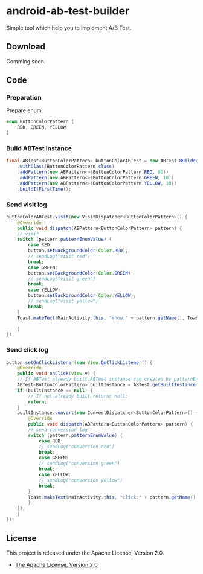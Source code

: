 # android-ab-test-builder
Simple tool which help you to implement A/B Test.

## Download
Comming soon.

## Code
### Preparation
Prepare enum.

```java
enum ButtonColorPattern {
    RED, GREEN, YELLOW
}
```

### Build ABTest instance

```java
final ABTest<ButtonColorPattern> buttonColorABTest = new ABTest.Builder<ButtonColorPattern>(this)
	.withClass(ButtonColorPattern.class)
	.addPattern(new ABPattern<>(ButtonColorPattern.RED, 80))
	.addPattern(new ABPattern<>(ButtonColorPattern.GREEN, 10))
	.addPattern(new ABPattern<>(ButtonColorPattern.YELLOW, 10))
	.buildIfFirstTime();
```

### Send visit log

```java
buttonColorABTest.visit(new VisitDispatcher<ButtonColorPattern>() {
    @Override
    public void dispatch(ABPattern<ButtonColorPattern> pattern) {
	// visit
	switch (pattern.patternEnumValue) {
	    case RED:
		button.setBackgroundColor(Color.RED);
		// sendLog("visit red")
		break;
	    case GREEN:
		button.setBackgroundColor(Color.GREEN);
		// sendLog("visit green")
		break;
	    case YELLOW:
		button.setBackgroundColor(Color.YELLOW);
		// sendLog("visit yellow")
		break;
	}
	Toast.makeText(MainActivity.this, "show:" + pattern.getName(), Toast.LENGTH_SHORT).show();

    }
});
```

### Send click log

```java
button.setOnClickListener(new View.OnClickListener() {
    @Override
    public void onClick(View v) {
	// If ABTest already built,ABTest instance can created by patternEnumValue.
	ABTest<ButtonColorPattern> builtInstance = ABTest.getBuiltInstance(MainActivity.this, ButtonColorPattern.class);
	if (builtInstance == null) {
	    // If not already built returns null;
	    return;
	}
	builtInstance.convert(new ConvertDispatcher<ButtonColorPattern>() {
	    @Override
	    public void dispatch(ABPattern<ButtonColorPattern> pattern) {
		// send conversion log
		switch (pattern.patternEnumValue) {
		    case RED:
			// sendLog("conversion red")
			break;
		    case GREEN:
			// sendLog("conversion green")
			break;
		    case YELLOW:
			// sendLog("conversion yellow")
			break;
		}
		Toast.makeText(MainActivity.this, "click:" + pattern.getName(), Toast.LENGTH_SHORT).show();
	    }
	});
    }
});
```

## License

This project is released under the Apache License, Version 2.0.

* [The Apache License, Version 2.0](http://www.apache.org/licenses/LICENSE-2.0)
